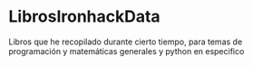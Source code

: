 # LibrosIronhackData
Libros que he recopilado durante cierto tiempo, para temas de programación y matemáticas generales y python en especifico
